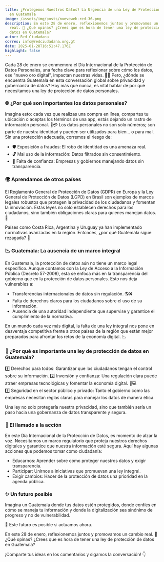 ```yaml
---
title: ¿Protegemos Nuestros Datos? La Urgencia de una Ley de Protección de Datos
  en Guatemala
image: /assets/img/posts/nuevoweb-red-36.png
description: En este 28 de enero, reflexionemos juntos y promovamos un cambio
  real. 💬 ¿Qué opinas? ¿Crees que es hora de tener una ley de protección de
  datos en Guatemala?
autor: Red Ciudadana
correo: info@redciudadana.org.gt
date: 2025-01-28T16:51:47.176Z
highlight: false
---
```

<!--StartFragment-->

Cada 28 de enero se conmemora el Día Internacional de la Protección de Datos Personales, una fecha clave para reflexionar sobre cómo los datos, ese "nuevo oro digital", impactan nuestras vidas. 💾💡 Pero, ¿dónde se encuentra Guatemala en esta conversación global sobre privacidad y gobernanza de datos? Hoy más que nunca, es vital hablar de por qué necesitamos una ley de protección de datos personales.

### 🌐 ¿Por qué son importantes los datos personales?

Imagina esto: cada vez que realizas una compra en línea, compartes tu ubicación o aceptas los términos de una app, estás dejando un rastro de información personal. 📱💳 Los datos personales no son solo números; son parte de nuestra identidad y pueden ser utilizados para bien... o para mal. Sin una protección adecuada, corremos el riesgo de:

* 🛡️ Exposición a fraudes: El robo de identidad es una amenaza real.
* 🔓 Mal uso de la información: Datos filtrados sin consentimiento.
* 🚫 Falta de confianza: Empresas y gobiernos manejando datos sin transparencia.



### 🌍 Aprendamos de otros países

El Reglamento General de Protección de Datos (GDPR) en Europa y la Ley General de Protección de Datos (LGPD) en Brasil son ejemplos de marcos legales robustos que protegen la privacidad de los ciudadanos y fomentan la innovación. Estas leyes no solo establecen derechos para los ciudadanos, sino también obligaciones claras para quienes manejan datos. 🚀

Países como Costa Rica, Argentina y Uruguay ya han implementado normativas avanzadas en la región. Entonces, ¿por qué Guatemala sigue rezagada? 🤔



### 📉 Guatemala: La ausencia de un marco integral

En Guatemala, la protección de datos aún no tiene un marco legal específico. Aunque contamos con la Ley de Acceso a la Información Pública (Decreto 57-2008), esta se enfoca más en la transparencia del gobierno que en la protección de datos personales. Esto nos deja vulnerables a:

* Transferencias internacionales de datos sin regulación. 🌎❌
* Falta de derechos claros para los ciudadanos sobre el uso de su información.
* Ausencia de una autoridad independiente que supervise y garantice el cumplimiento de la normativa.

En un mundo cada vez más digital, la falta de una ley integral nos pone en desventaja competitiva frente a otros países de la región que están mejor preparados para afrontar los retos de la economía digital. 📉



### 🤝 ¿Por qué es importante una ley de protección de datos en Guatemala?

1️⃣ Derechos para todos: Garantizar que los ciudadanos tengan el control sobre su información. 2️⃣ Inversión y confianza: Una regulación clara puede atraer empresas tecnológicas y fomentar la economía digital. 💼💻 3️⃣ Seguridad en el sector público y privado: Tanto el gobierno como las empresas necesitan reglas claras para manejar los datos de manera ética.

Una ley no solo protegería nuestra privacidad, sino que también sería un paso hacia una gobernanza de datos transparente y segura.



### 📢 El llamado a la acción

En este Día Internacional de la Protección de Datos, es momento de alzar la voz. Necesitamos un marco regulatorio que proteja nuestros derechos digitales y garantice que nuestra información esté segura. Aquí hay algunas acciones que podemos tomar como ciudadanía:

* Educarnos: Aprender sobre cómo proteger nuestros datos y exigir transparencia.
* Participar: Unirnos a iniciativas que promuevan una ley integral.
* Exigir cambios: Hacer de la protección de datos una prioridad en la agenda pública.



### ✨ Un futuro posible

Imagina un Guatemala donde tus datos estén protegidos, donde confíes en cómo se maneja tu información y donde la digitalización sea sinónimo de progreso y no de vulnerabilidad.

🌟 Este futuro es posible si actuamos ahora.

En este 28 de enero, reflexionemos juntos y promovamos un cambio real. 💬 ¿Qué opinas? ¿Crees que es hora de tener una ley de protección de datos en Guatemala?

¡Comparte tus ideas en los comentarios y sigamos la conversación! 👇

<!--EndFragment-->